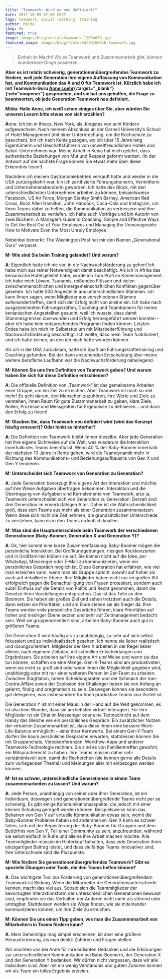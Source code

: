 ```yaml
---
title: "Teamwork: Wird es neu definiert?"
date: 2017-10-09 07:00 CEST
tags: teamwork, social learning, training
author: Milda
lang: de
featured: true
image: images/blog/social/teamwork-1200x630.jpg
featured_image: images/blog/featured/20160316-teamwork.jpg
---
```


> Einheit ist Macht! Wo es Teamwork und Zusammenarbeit gibt, können wunderbare Dinge passieren.

**Aber es ist relativ schwierig, generationenübergreifendes Teamwork zu fördern, weil jede Generation ihre eigene Auffassung von Kommunikation hat, und Kommunikation das A und O für Teamwork ist. Kürzlich habe ich mit Teamwork-Guru [Anne Loehr](http://www.anneloehr.com){:target="_blank"}{:rel="noopener"} gesprochen, und sie hat uns geholfen, die Frage zu beantworten, ob jede Generation Teamwork neu definiert.**


**Milda: Hallo Anne, ich weiß schon einiges über Sie, aber würden Sie unseren Lesern bitte etwas von sich erzählen?**

**A**nne: Ich bin in Ithaca, New York, als Jüngstes von acht Kindern aufgewachsen. Nach meinem Abschluss an der Cornell University’s School of Hotel Management (mit einer Unterbrechung, um die Kochschule zu besuchen), bin ich nach Kenia gezogen, wo ich über 15 Jahre lang Eigentümerin und Geschäftsführerin von umweltfreundlichen Hotels und Safari-Unternehmen war. Meine Arbeit in Kenia hat mich gelehrt, dass authentische Beziehungen von Mut und Respekt geformt werden. (In der Antwort auf die nächste Frage können Sie etwas mehr über diese Erkenntnis lesen!)

Nachdem ich meinen Gastronomiebetrieb verkauft hatte und wieder in die USA zurückgekehrt war, bin ich zertifizierte Führungstrainerin, Vermittlerin und Unternehmensberaterin geworden. Ich hatte das Glück, mit den unterschiedlichsten Unternehmen arbeiten zu können, beispielsweise Facebook, US Air Force, Morgan Stanley Smith Barney, American Red Cross, Booz Allen Hamilton, John Hancock, Coca-Cola und Instagram, um ihren Teams dabei zu helfen, die Kommunikation zu verbessern und ihre Zusammenarbeit zu vertiefen. Ich halte auch Vorträge und bin Autorin von zwei Büchern: A Manager’s Guide to Coaching: Simple and Effective Ways to Get the Best Out of Your Employees und Managing the Unmanageable: How to Motivate Even the Most Unruly Employee.

Nebenbei bemerkt: The Washington Post hat mir den Namen „Generational Guru“ verpasst.

**M: Wie sind Sie beim Training gelandet? Und warum?**

**A**: Eigentlich hatte ich nie vor, in die Nachwuchsförderung zu gehen! Ich habe mich aus reiner Notwendigkeit damit beschäftigt. Als ich in Afrika das kenianische Hotel geleitet habe, wurde ich zum Profi im Krisenmanagement: Ich habe mich Löwen, Tsunamis, reißenden Flüssen und vielen zwischenmenschlichen und innergemeinschaftlichen Konflikten gegenüber gesehen. Ich hatte 500 Angestellte aus unterschiedlichen Stämmen. Ich kann Ihnen sagen, wenn Mitglieder aus verschiedenen Stämme aufeinandertreffen, stellt sich der Erfolg nicht von alleine ein. Ich habe nach ausgezeichneten Führungskräften, Coaching und Teamtrainern für meine kenianischen Angestellten gesucht, weil ich wusste, dass damit Stammesgrenzen überwunden und Erfolg herbeigeführt werden könnten – aber ich habe kein entsprechendes Programm finden können. Letzten Endes habe ich mich im Selbststudium mit Mitarbeiterführung und Nachwuchsförderung beschäftigt. Ich wollte, dass mein Team funktioniert, und ich hatte keinen, an den ich mich hätte wenden können.

Als ich in die USA zurückkam, hatte ich Spaß am Führungskräftetraining und Coaching gefunden. Bei der dann anstehenden Entscheidung über meine weitere berufliche Laufbahn war die Nachwuchsförderung naheliegend.

**M: Können Sie uns Ihre Definition von Teamwork geben? Und warum haben Sie sich für diese Definition entschieden?**

**A**: Die offizielle Definition von „Teamwork“ ist das gemeinsame Arbeiten einer Gruppe, um ein Ziel zu erreichen. Aber Teamwork ist noch so viel mehr! Es geht darum, den Menschen zuzuhören, ihre Werte und Ziele zu verstehen, ihnen Raum für gute Zusammenarbeit zu geben, klare Ziele, Rollen, Prozesse und Messgrößen für Ergebnisse zu definieren… und dann den Erfolg zu feiern!

**M: Glauben Sie, dass Teamwork neu definiert wird (wird das Konzept häufig erneuert)? Oder hinkt es hinterher?**

**A**: Die Definition von Teamwork bleibt immer dieselbe. Aber jede Generation hat ihre eigene Sichtweise auf die Welt, was wiederum die Interaktion innerhalb des Teams beeinflusst. Wenn 40 % der Baby-Boomer innerhalb der nächsten 10 Jahre in Rente gehen, wird die Teamdynamik mehr in Richtung des Kommunikations- und Beziehungsaufbaustils von Gen X und Gen Y tendieren.

**M: Unterscheidet sich Teamwork von Generation zu Generation?**

**A**: Jede Generation bevorzugt ihre eigene Art der Interaktion und möchte auf ihre Weise Aufgaben übertragen bekommen.
Interaktion und die Übertragung von Aufgaben sind Kernelemente von Teamwork, also ja, Teamwork unterscheidet sich von Generation zu Generation.
Derzeit sind drei Generation im erwerbsfähigen Alter. Daher ist die Wahrscheinlichkeit groß, dass sich Teams aus mehr als einer Generation zusammensetzen. Wenn diese sich nicht die Zeit nehmen, die grundsätzlichen Unterschiede zu verstehen, kann es in den Teams ordentlich knallen.

**M: Was sind die Hauptunterschiede beim Teamwork der verschiedenen Generationen (Baby-Boomer, Generation X und Generation Y)?**

**A**: Ok, hier kommt eine kurze Zusammenfassung:
Baby-Boomer mögen die persönliche Interaktion. Bei Großkundgebungen, riesigen Rockkonzerten und in Großfamilien blühen sie auf. Sie kämen nicht auf die Idee, per WhatsApp, Messenger oder E-Mail zu kommunizieren, wenn ein persönliches Gespräch möglich ist. Diese Generation hat erfahren, wie viel man erreichen kann, wenn man als Gruppe spricht, sowohl auf hoher als auch auf detaillierter Ebene. Ihre Mitglieder haben nicht nur im großen Stil erfolgreich gegen die Benachteiligung von Frauen protestiert, sondern auch subtil Einfluss auf die Details von Politik und Recht genommen, damit die Gesetze ihren Vorstellungen entsprachen. Das ist das Tolle an den Boomern. Sie haben ein großes Ziel und sehen trotzdem auch die Details, dann setzen sie Prioritäten, und am Ende stehen sie als Sieger da. Ihre Teams werden viele persönliche Gespräche führen, klare Prioritäten auf hoher und niedriger Ebene setzen und sehr auf Zeitmanagement bedacht sein. Weil sie gruppenorientiert sind, arbeiten Baby-Boomer auch gut in größeren Teams.

Die Generation X wird häufig als zu unabhängig, zu sehr auf sich selbst fokussiert und zu individualistisch gesehen. Ich nenne sie lieber realistisch und lösungsorientiert. Mitglieder der Gen X arbeiten in der Regel lieber alleine, nach eigenem Zeitplan, mit schnellen Entscheidungen und Ergebnissen. Sie arbeiten auf ihre eigene Art und Weise und wenn sie das tun können, schaffen sie eine Menge. Gen-X-Teams sind am produktivsten, wenn sie nicht zu groß sind oder wenn ihnen die Möglichkeit gegeben wird, unabhängig oder mit nur einer weiteren Person im 2er-Team zu arbeiten. Zwischen Stagflation, hohen Scheidungsraten und der Schmach der Iran-Contra-Affäre sowie der Explosion der Challenger haben sie von Anfang an gelernt, findig und pragmatisch zu sein. Deswegen können sie besonders gut delegieren, was insbesondere für hoch produktive Teams von Vorteil ist.

Die Generation Y ist mit einer Maus in der Hand auf die Welt gekommen, es ist also kein Wunder, dass sie am liebsten virtuell interagiert. Für ihre Mitglieder ist ein Chat im Messenger oder eine Textnachricht auf dem Handy das Gleiche wie ein persönliches Gespräch. Ein zusätzlicher Nutzen der virtuellen Zusammenarbeit ist, dass diese ihnen eine bessere Work-Life-Balance ermöglicht – einer ihrer Kernwerte. Bei einem Gen-Y-Team dürfen Sie kaum persönliche Gespräche erwarten, stattdessen können Sie mit Gruppenchats, Videokonferenzen, Workflow-Apps und anderer Teamwork-Technologie rechnen. Sie sind es von Familientreffen gewohnt, ein Mitspracherecht zu haben. Ihre Teams müssen daher sehr verständnisvoll sein, damit die Recherchen (sie kennen gerne alle Details zum vorliegenden Thema!) und Meinungen aller mit einbezogen werden können.

**M: Ist es schwer, unterschiedliche Generationen in einem Team zusammenarbeiten zu lassen? Und warum?**

**A**: Jede Person, unabhängig von seiner oder ihrer Generation, ist ein Individuum, deswegen sind generationenübergreifende Teams nicht per se schwierig. Es gibt einige Kommunikationsaspekte, die jedoch mit einer kleinen Schulung geregelt werden können. Beispielsweise kann das Beharren von Gen Y auf virtuelle Kommunikation etwas sein, womit die Baby-Boomer Probleme haben und andersherum. Gen X kann es schwer fallen, sich mit der Begeisterung der Baby-Boomer für Gruppen und dem Bedürfnis von Gen Y, Teil einer Community zu sein, anzufreunden, während sie selbst einfach in Ruhe und alleine ihre Arbeit machen möchte. Alle Teammitglieder müssen im Hinterkopf behalten, dass jede Generation ihren einzigartigen Beitrag leistet, und dass vielfältige Teams innovativer sind. Ihre Unterschiede sind die Pluspunkte.

**M: Wie fördern Sie generationenübergreifendes Teamwork? Gibt es spezielle Übungen oder Tools, die den Teams helfen können?**

**A**: Das wichtigste Tool zur Förderung von generationenübergreifendem Teamwork ist Bildung. Wenn die Mitarbeiter die Generationsunterschiede kennen, macht das viel aus. Sobald sich die Teammitglieder der bevorzugten Interaktionsform der unterschiedlichen Generationen bewusst sind, empfinden sie das Verhalten der Anderen nicht mehr als störend oder untragbar. Stattdessen werden sie Wege finden, wie sie miteinander kommunizieren können, um ihre Ziele zu erreichen.

**M: Können Sie uns einen Tipp geben, wie man die Zusammenarbeit von Mitarbeitern in Teams fördern kann?**

**A**: Mein Geheimtipp mag simpel erscheinen, ist aber eine größere Herausforderung, als man denkt: Zuhören und Fragen stellen.

Wir möchten uns bei Anne für ihre brillanten Gedanken und die Erklärungen zur unterschiedlichen Kommunikation bei Baby-Boomern, der Generation X und der Generation Y bedanken. Wir dürfen nicht vergessen, dass wir alle Individuen sind. Aber mit ein wenig Verständnis und gutem Zuhören können wir als Team ein tolles Ergebnis erzielen.
